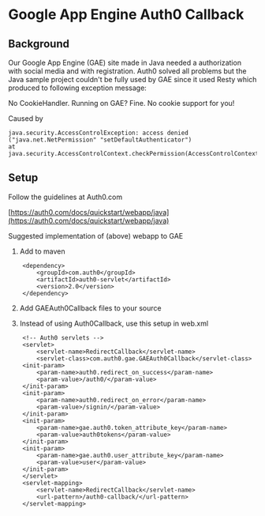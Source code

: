 Google App Engine Auth0 Callback
================================

Background
----------

Our Google App Engine (GAE) site made in Java needed a authorization with social media and with registration. Auth0 solved all problems but the Java sample project couldn't be fully used by GAE since it used Resty which produced to following exception message:

No CookieHandler. Running on GAE? Fine. No cookie support for you!

Caused by

    java.security.AccessControlException: access denied ("java.net.NetPermission" "setDefaultAuthenticator")
    at java.security.AccessControlContext.checkPermission(AccessControlContext.java:375)

Setup
-----

Follow the guidelines at Auth0.com

[https://auth0.com/docs/quickstart/webapp/java](https://auth0.com/docs/quickstart/webapp/java)

Suggested implementation of (above) webapp to GAE

1. Add to maven

```
    <dependency>
        <groupId>com.auth0</groupId>
        <artifactId>auth0-servlet</artifactId>
        <version>2.0</version>
    </dependency>
```
    
2. Add GAEAuth0Callback files to your source

3. Instead of using Auth0Callback, use this setup in web.xml

```
    <!-- Auth0 servlets -->
    <servlet>
        <servlet-name>RedirectCallback</servlet-name>
        <servlet-class>com.auth0.gae.GAEAuth0Callback</servlet-class>
    <init-param>
        <param-name>auth0.redirect_on_success</param-name>
        <param-value>/auth0/</param-value>
    </init-param>
    <init-param>
        <param-name>auth0.redirect_on_error</param-name>
        <param-value>/signin/</param-value>
    </init-param>
    <init-param>
        <param-name>gae.auth0.token_attribute_key</param-name>
        <param-value>auth0tokens</param-value>
    </init-param>
    <init-param>
        <param-name>gae.auth0.user_attribute_key</param-name>
        <param-value>user</param-value>
    </init-param>
    </servlet>
    <servlet-mapping>
        <servlet-name>RedirectCallback</servlet-name>
        <url-pattern>/auth0-callback/</url-pattern>
    </servlet-mapping>
```

  